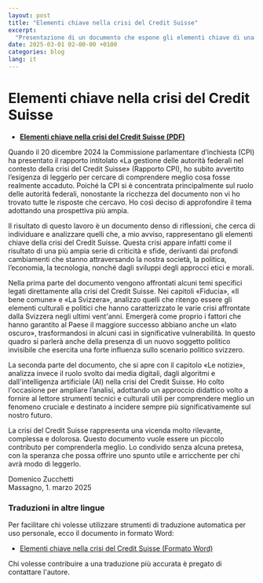 ```yaml
---
layout: post
title: "Elementi chiave nella crisi del Credit Suisse"
excerpt:
  "Presentazione di un documento che espone gli elementi chiave di una crisi che appare come il risultato di un'ampia serie di criticità e sfide, derivanti dai profondi cambiamenti che stanno attraversando la nostra società, la politica, l’economia e la tecnologia, nonché dall'evoluzione degli approcci etici e morali. [...]"
date: 2025-03-01 02-00-00 +0100
categories: blog
lang: it
---
```


# Elementi chiave nella crisi del Credit Suisse 


* **[Elementi chiave nella crisi del Credit Suisse (PDF)](/files/dossiers/creditsuisse-crisi/elementi-chiave-crisi-creditsuisse.pdf)**

Quando il 20 dicembre 2024 la Commissione parlamentare d’inchiesta (CPI) ha presentato il rapporto intitolato «La gestione delle autorità federali nel contesto della crisi del Credit Suisse» (Rapporto CPI), ho subito avvertito l’esigenza di leggerlo per cercare di comprendere meglio cosa fosse realmente accaduto. Poiché la CPI si è concentrata principalmente sul ruolo delle autorità federali, nonostante la ricchezza del documento non vi ho trovato tutte le risposte che cercavo. Ho così deciso di approfondire il tema adottando una prospettiva più ampia.

Il risultato di questo lavoro è un documento denso di riflessioni, che cerca di individuare e analizzare quelli che, a mio avviso, rappresentano gli elementi chiave della crisi del Credit Suisse. Questa crisi appare infatti come il risultato  di una più ampia serie di criticità e sfide, derivanti dai profondi cambiamenti che stanno attraversando la nostra società, la politica, l’economia, la tecnologia, nonché dagli sviluppi degli approcci etici e morali.

Nella prima parte del documento vengono affrontati alcuni temi specifici legati direttamente alla crisi del Credit Suisse. Nei capitoli «Fiducia», «Il bene comune» e «La Svizzera», analizzo quelli che ritengo essere gli elementi culturali e politici che hanno caratterizzato le varie crisi affrontate dalla Svizzera negli ultimi vent'anni. Emergerà come proprio i fattori che hanno garantito al Paese il maggiore successo abbiano anche un «lato oscuro», trasformandosi in alcuni casi in significative vulnerabilità. In questo quadro si parlerà anche della presenza di un nuovo soggetto politico invisibile che esercita una forte influenza sullo scenario politico svizzero.

La seconda parte del documento, che si apre con il capitolo «Le notizie», analizza invece il ruolo svolto dai media digitali, dagli algoritmi e dall'intelligenza artificiale (AI) nella crisi del Credit Suisse. Ho colto l'occasione per ampliare l’analisi, adottando un approccio didattico volto a fornire al lettore strumenti tecnici e culturali utili per comprendere meglio un fenomeno cruciale e destinato a incidere sempre più significativamente sul nostro futuro.

La crisi del Credit Suisse rappresenta una vicenda molto rilevante, complessa e dolorosa. Questo documento vuole essere un piccolo contributo per comprenderla meglio. Lo condivido senza alcuna pretesa, con la speranza che possa offrire uno spunto utile e arricchente per chi avrà modo di leggerlo.


Domenico Zucchetti  
Massagno, 1. marzo 2025

### Traduzioni in altre lingue

Per facilitare chi volesse utilizzare strumenti di traduzione automatica per uso personale, ecco il documento in formato Word: 

* [Elementi chiave nella crisi del Credit Suisse (Formato Word)](/files/dossiers/creditsuisse-crisi/2025-03-01-elementi-chiave-crisi-creditsuisse.docx)

Chi volesse contribuire a una traduzione più accurata è pregato di contattare l'autore.
